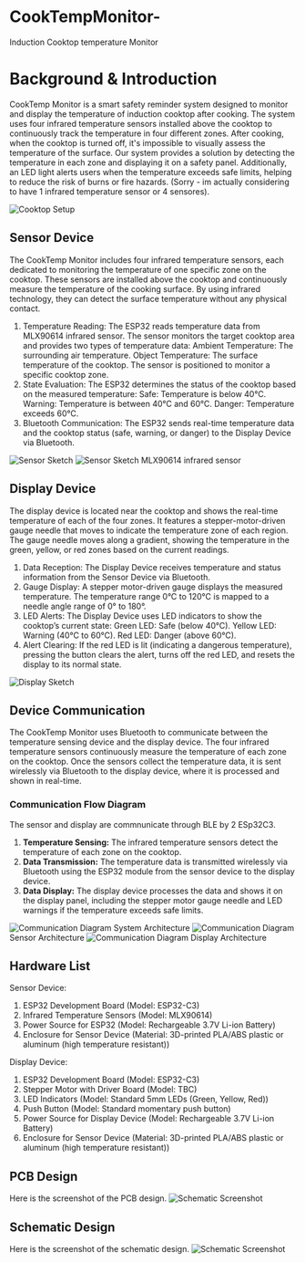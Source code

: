 # CookTempMonitor-
Induction Cooktop temperature Monitor

# Background & Introduction
CookTemp Monitor is a smart safety reminder system designed to monitor and display the temperature of induction cooktop after cooking. The system uses four infrared temperature sensors installed above the cooktop to continuously track the temperature in four different zones. After cooking, when the cooktop is turned off, it's impossible to visually assess the temperature of the surface. Our system provides a solution by detecting the temperature in each zone and displaying it on a safety panel. Additionally, an LED light alerts users when the temperature exceeds safe limits, helping to reduce the risk of burns or fire hazards. (Sorry - im actually considering to have 1 infrared temperature sensor or 4 sensores).

![Cooktop Setup](Images/IMG_4852.jpg)

## Sensor Device
The CookTemp Monitor includes four infrared temperature sensors, each dedicated to monitoring the temperature of one specific zone on the cooktop. These sensors are installed above the cooktop and continuously measure the temperature of the cooking surface. By using infrared technology, they can detect the surface temperature without any physical contact.  

1. Temperature Reading:
The ESP32 reads temperature data from MLX90614 infrared sensor. The sensor monitors the target cooktop area and provides two types of temperature data:
Ambient Temperature: The surrounding air temperature.
Object Temperature: The surface temperature of the cooktop.
The sensor is positioned to monitor a specific cooktop zone.
2. State Evaluation:
The ESP32 determines the status of the cooktop based on the measured temperature:
Safe: Temperature is below 40°C.
Warning: Temperature is between 40°C and 60°C.
Danger: Temperature exceeds 60°C.
3. Bluetooth Communication:
The ESP32 sends real-time temperature data and the cooktop status (safe, warning, or danger) to the Display Device via Bluetooth.

![Sensor Sketch](Images/sensor.jpg)
![Sensor Sketch](Images/TempSensor.png)
MLX90614 infrared sensor


## Display Device

The display device is located near the cooktop and shows the real-time temperature of each of the four zones. It features a stepper-motor-driven gauge needle that moves to indicate the temperature zone of each region. The gauge needle moves along a gradient, showing the temperature in the green, yellow, or red zones based on the current readings.

1. Data Reception:
The Display Device receives temperature and status information from the Sensor Device via Bluetooth.
2. Gauge Display:
A stepper motor-driven gauge displays the measured temperature.
The temperature range 0°C to 120°C is mapped to a needle angle range of 0° to 180°.
3. LED Alerts:
The Display Device uses LED indicators to show the cooktop’s current state:
Green LED: Safe (below 40°C).
Yellow LED: Warning (40°C to 60°C).
Red LED: Danger (above 60°C).
4. Alert Clearing:
If the red LED is lit (indicating a dangerous temperature), pressing the button clears the alert, turns off the red LED, and resets the display to its normal state.

![Display Sketch](Images/display.jpg)

## Device Communication

The CookTemp Monitor uses Bluetooth to communicate between the temperature sensing device and the display device. The four infrared temperature sensors continuously measure the temperature of each zone on the cooktop. Once the sensors collect the temperature data, it is sent wirelessly via Bluetooth to the display device, where it is processed and shown in real-time.

### Communication Flow Diagram

The sensor and display are commnunicate through BLE by 2  ESp32C3.
1. **Temperature Sensing:** The infrared temperature sensors detect the temperature of each zone on the cooktop.
2. **Data Transmission:** The temperature data is transmitted wirelessly via Bluetooth using the ESP32 module from the sensor device to the display device.
3. **Data Display:** The display device processes the data and shows it on the display panel, including the stepper motor gauge needle and LED warnings if the temperature exceeds safe limits.

![Communication Diagram](Images/SystemArchi.png)
System Architecture
![Communication Diagram](Images/SensorArchi.png)
Sensor Architecture 
![Communication Diagram](Images/DisplayArchi.png)
Display Architecture


## Hardware List
Sensor Device:
1. ESP32 Development Board (Model: ESP32-C3)
2. Infrared Temperature Sensors (Model: MLX90614)
3. Power Source for ESP32 (Model: Rechargeable 3.7V Li-ion Battery)
4. Enclosure for Sensor Device (Material: 3D-printed PLA/ABS plastic or aluminum (high temperature resistant))

Display Device:
1. ESP32 Development Board (Model: ESP32-C3)
2. Stepper Motor with Driver Board (Model: TBC)
3. LED Indicators (Model: Standard 5mm LEDs (Green, Yellow, Red))
4. Push Button (Model: Standard momentary push button)
5. Power Source for Display Device (Model: Rechargeable 3.7V Li-ion Battery)
6. Enclosure for Sensor Device (Material: 3D-printed PLA/ABS plastic or aluminum (high temperature resistant))

## PCB Design
Here is the screenshot of the PCB design.
![Schematic Screenshot](Images/pcb.png)

## Schematic Design
Here is the screenshot of the schematic design.
![Schematic Screenshot](Images/sch.png)
